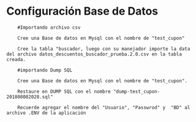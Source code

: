 # Configuración Base de Datos

		#Importando archivo csv

		Cree una Base de datos en Mysql con el nombre de "test_cupon"

		Cree la tabla "buscador, luego con su manejador importe la data del archivo datos_descuentos_buscador_prueba.2.0.csv en la tabla creada.

		#importando Dump SQL

		Cree una Base de datos en Mysql con el nombre de "test_cupon".

		Restaure en DUMP SQL con el nombre "dump-test_cupon-201808082028.sql"

		Recuerde agregar el nombre del "Usuario", "Passwrod" y  "BD" al archivo .ENV de la aplicación 

